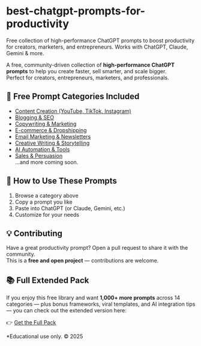# best-chatgpt-prompts-for-productivity
Free collection of high-performance ChatGPT prompts to boost productivity for creators, marketers, and entrepreneurs. Works with ChatGPT, Claude, Gemini & more.

A free, community-driven collection of **high-performance ChatGPT prompts** to help you create faster, sell smarter, and scale bigger.  
Perfect for creators, entrepreneurs, marketers, and professionals.  

## 📌 Free Prompt Categories Included
- [Content Creation (YouTube, TikTok, Instagram)](prompts/content-creation.md)  
- [Blogging & SEO](prompts/blogging-seo.md)  
- [Copywriting & Marketing](prompts/copywriting.md)  
- [E-commerce & Dropshipping](prompts/ecommerce.md)  
- [Email Marketing & Newsletters](prompts/email-marketing.md)  
- [Creative Writing & Storytelling](prompts/storytelling.md)  
- [AI Automation & Tools](prompts/automation.md)  
- [Sales & Persuasion](prompts/sales.md)  
…and more coming soon.

## 🎯 How to Use These Prompts
1. Browse a category above  
2. Copy a prompt you like  
3. Paste into ChatGPT (or Claude, Gemini, etc.)  
4. Customize for your needs  

## 💡 Contributing
Have a great productivity prompt? Open a pull request to share it with the community.  
This is a **free and open project** — contributions are welcome.

## 📚 Full Extended Pack
If you enjoy this free library and want **1,000+ more prompts** across 14 categories — plus bonus frameworks, viral templates, and AI integration tips — you can check out the extended version here:  

👉 [Get the Full Pack](https://bit.ly/3JtTEZ1)  

*Educational use only. © 2025
